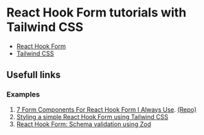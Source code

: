 # React Hook Form tutorials with Tailwind CSS

- [React Hook Form](https://react-hook-form.com/)
- [Tailwind CSS](https://tailwindcss.com/docs/guides/create-react-app/)

## Usefull links

### Examples

1. [7 Form Components For React Hook Form I Always Use](https://theodorusclarence.com/blog/rhf). [(Repo)](https://github.com/theodorusclarence/rhf-input/tree/main/components)
2. [Styling a simple React Hook Form using Tailwind CSS](https://www.tonyvu.co/posts/react-hook-form-tailwind-css)
3. [React Hook Form: Schema validation using Zod](https://articles.wesionary.team/react-hook-form-schema-validation-using-zod-80d406e22cd8)

